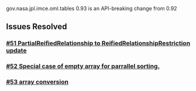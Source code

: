 gov.nasa.jpl.imce.oml.tables 0.93 is an API-breaking change from 0.92

## Issues Resolved

### [#51 PartialReifiedRelationship to ReifiedRelationshipRestriction update](https://github.com/JPL-IMCE/gov.nasa.jpl.imce.oml.tables/issues/51)

### [#52 Special case of empty array for parrallel sorting.](https://github.com/JPL-IMCE/gov.nasa.jpl.imce.oml.tables/issues/52)

### [#53 array conversion](https://github.com/JPL-IMCE/gov.nasa.jpl.imce.oml.tables/issues/53)